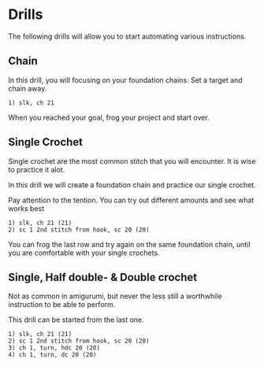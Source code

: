 # Drills
The following drills will allow you to start automating various instructions.

## Chain
In this drill, you will focusing on your foundation chains. Set a target and
chain away.

```plain
1) slk, ch 21
```

When you reached your goal, frog your project and start over.

## Single Crochet
Single crochet are the most common stitch that you will encounter. It is wise to
practice it alot.

In this drill we will create a foundation chain and practice our single crochet.

Pay attention to the tention. You can try out different amounts and see what works best

```plain
1) slk, ch 21 (21)
2) sc 1 2nd stitch from hook, sc 20 (20) 
```

You can frog the last row and try again on the same foundation chain, until you
are comfortable with your single crochets.

## Single, Half double- & Double crochet
Not as common in amigurumi, but never the less still a worthwhile instruction to
be able to perform.

This drill can be started from the last one.

```plain
1) slk, ch 21 (21)
2) sc 1 2nd stitch from hook, sc 20 (20)
3) ch 1, turn, hdc 20 (20)
4) ch 1, turn, dc 20 (20)
```

